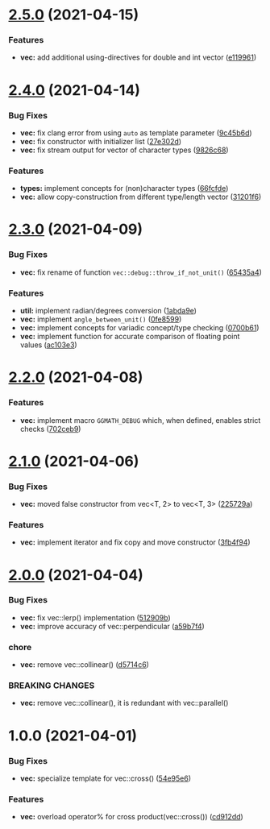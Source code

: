 # [2.5.0](https://github.com/JonasMuehlmann/ggmath/compare/v2.4.0...v2.5.0) (2021-04-15)


### Features

* **vec:** add additional using-directives for double and int vector ([e119961](https://github.com/JonasMuehlmann/ggmath/commit/e11996184b7fadbbebc6336f2a15851d657cead9))

# [2.4.0](https://github.com/JonasMuehlmann/ggmath/compare/v2.3.0...v2.4.0) (2021-04-14)


### Bug Fixes

* **vec:** fix clang error from using `auto` as template parameter ([9c45b6d](https://github.com/JonasMuehlmann/ggmath/commit/9c45b6d052fb6c8c3838a1a224d7eadf9cb4cd6c))
* **vec:** fix constructor with initializer list ([27e302d](https://github.com/JonasMuehlmann/ggmath/commit/27e302de5edea03604c84b1f5bde8de7657dbe8e))
* **vec:** fix stream output for vector of character types ([9826c68](https://github.com/JonasMuehlmann/ggmath/commit/9826c68c9ab2dbdd073d781297743f357b85b716))


### Features

* **types:** implement concepts  for (non)character types ([66fcfde](https://github.com/JonasMuehlmann/ggmath/commit/66fcfdebdabc27c28c8372c920e4b0974086aed9))
* **vec:** allow copy-construction from different type/length vector ([31201f6](https://github.com/JonasMuehlmann/ggmath/commit/31201f637aa59b41ea8ddd042ba1383e576167cf))

# [2.3.0](https://github.com/JonasMuehlmann/ggmath/compare/v2.2.0...v2.3.0) (2021-04-09)


### Bug Fixes

* **vec:** fix rename of function `vec::debug::throw_if_not_unit()` ([65435a4](https://github.com/JonasMuehlmann/ggmath/commit/65435a4ef4c5b3f40b5cb2d6969655b3bc78ba58))


### Features

* **util:** implement radian/degrees conversion ([1abda9e](https://github.com/JonasMuehlmann/ggmath/commit/1abda9e7a4d9a251843dacadef61c22ecae3093e))
* **vec:** implement `angle_between_unit()` ([0fe8599](https://github.com/JonasMuehlmann/ggmath/commit/0fe8599d6cc2263a42c71b0f8472d5f4c8a05a91))
* **vec:** implement concepts for variadic concept/type checking ([0700b61](https://github.com/JonasMuehlmann/ggmath/commit/0700b61828aaceccd515c86d56970f993af95141))
* **vec:** implement function for accurate comparison of floating point values ([ac103e3](https://github.com/JonasMuehlmann/ggmath/commit/ac103e360b6529dad8863833869327a6734e52cd))

# [2.2.0](https://github.com/JonasMuehlmann/ggmath/compare/v2.1.0...v2.2.0) (2021-04-08)


### Features

* **vec:** implement macro `GGMATH_DEBUG` which, when defined, enables strict checks ([702ceb9](https://github.com/JonasMuehlmann/ggmath/commit/702ceb9bcb223b59e5b09ce0ba1aeba040ee7c58))

# [2.1.0](https://github.com/JonasMuehlmann/ggmath/compare/v2.0.0...v2.1.0) (2021-04-06)


### Bug Fixes

* **vec:** moved false constructor from vec<T, 2> to vec<T, 3> ([225729a](https://github.com/JonasMuehlmann/ggmath/commit/225729acff2d4899a498eaa9b337553937a76530))


### Features

* **vec:** implement iterator and fix copy and move constructor ([3fb4f94](https://github.com/JonasMuehlmann/ggmath/commit/3fb4f94752ccc3f216e70a00a2762391882be281))

# [2.0.0](https://github.com/JonasMuehlmann/ggmath/compare/v1.2.0...v2.0.0) (2021-04-04)


### Bug Fixes

* **vec:** fix vec::lerp() implementation ([512909b](https://github.com/JonasMuehlmann/ggmath/commit/512909b1e0b05bef7d9e595fa05946d20da1d2ec))
* **vec:** improve accuracy of vec::perpendicular ([a59b7f4](https://github.com/JonasMuehlmann/ggmath/commit/a59b7f43284efd9075511581bde7c7612125e5fb))


### chore

* **vec:** remove vec::collinear() ([d5714c6](https://github.com/JonasMuehlmann/ggmath/commit/d5714c6ea36a1a10b781ac585615f16d25c77a8e))


### BREAKING CHANGES

* **vec:** remove vec::collinear(), it is redundant with vec::parallel()

# 1.0.0 (2021-04-01)


### Bug Fixes

* **vec:** specialize template for vec::cross() ([54e95e6](https://github.com/JonasMuehlmann/ggmath/commit/54e95e6ae8a5e794395f408ab4c23fb5259c3cdc))


### Features

* **vec:** overload operator% for cross product(vec::cross()) ([cd912dd](https://github.com/JonasMuehlmann/ggmath/commit/cd912dd0ca67ed78a768bf6544e41178aecea479))
